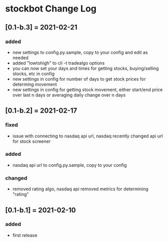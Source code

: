 # stockbot Change Log

## [0.1-b.3] = 2021-02-21
### added
- new settings to config.py.sample, copy to your config and edit as needed
- added "lowtohigh" to cli -t tradealgo options
- you can now set your days and times for getting stocks, buying/selling stocks, etc in config
- new settings in config for number of days to get stock prices for determing movement
- new settings in config for getting stock movement, either start/end price over last n days or averaging daily change over n days

## [0.1-b.2] = 2021-02-17
### fixed
- issue with connecting to nasdaq api url, nasdaq recently changed api url for stock screener
### added
- nasdaq api url to config.py.sample, copy to your config
### changed
- removed rating algo, nasdaq api removed metrics for determining "rating"

## [0.1-b.1] = 2021-02-10
### added
- first release